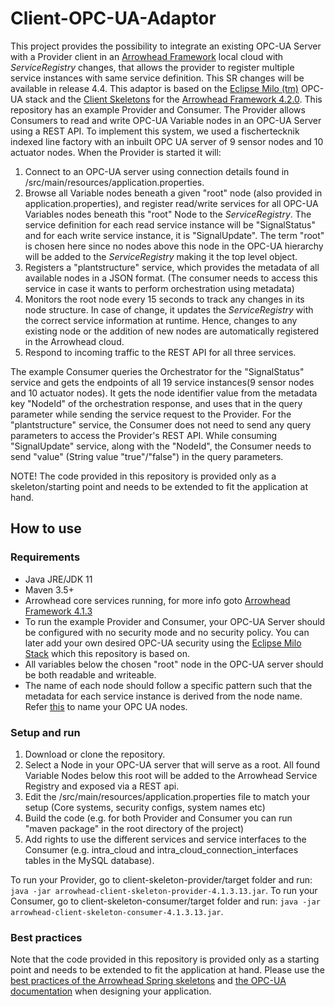 # Client-OPC-UA-Adaptor
This project provides the possibility to integrate an existing OPC-UA Server with a Provider client in an [Arrowhead Framework](http://github.com/eclipse-arrowhead) local cloud with *ServiceRegistry* changes, that allows the provider to register multiple service instances with same service definition.
This SR changes will be available in release 4.4.
This adaptor is based on the [Eclipse Milo (tm)](https://github.com/eclipse/milo) OPC-UA stack and the [Client Skeletons](https://github.com/arrowhead-f/client-skeleton-java-spring) for the [Arrowhead Framework 4.2.0](https://github.com/eclipse-arrowhead/core-java-spring).
This repository has an example Provider and Consumer. The Provider allows Consumers to read and write OPC-UA Variable nodes in an OPC-UA Server using a REST API.
To implement this system, we used a fischertecknik indexed line factory with an inbuilt OPC UA server of 9 sensor nodes and 10 actuator nodes.
When the Provider is started it will:

1. Connect to an OPC-UA server using connection details found in /src/main/resources/application.properties. 
2. Browse all Variable nodes beneath a given "root" node (also provided in application.properties), and register read/write services for all OPC-UA Variables nodes beneath this "root" Node to the *ServiceRegistry*. 
The service definition for each read service instance will be "SignalStatus" and for each write service instance, it is "SignalUpdate". The term "root" is chosen here since no nodes above this node in the OPC-UA hierarchy will be added to the *ServiceRegistry* making it the top level object.
3. Registers a "plantstructure" service, which provides the metadata of all available nodes in a JSON format. (The consumer needs to access this service in case it wants to perform orchestration using metadata)
4. Monitors the root node every 15 seconds to track any changes in its node structure. In case of change, it updates the *ServiceRegistry* with the correct service information at runtime. Hence, changes to any existing node or the addition of new nodes are automatically registered in the Arrowhead cloud.
6. Respond to incoming traffic to the REST API for all three services.

The example Consumer queries the Orchestrator for the "SignalStatus" service and gets the endpoints of all 19 service instances(9 sensor nodes and 10 actuator nodes). It gets the node identifier value from the metadata key "NodeId" of the orchestration response, and uses that in the query parameter while sending the service request to the Provider. For the "plantstructure" service, the Consumer does not need to send any query parameters to access the Provider's REST API. While consuming "SignalUpdate" service, along with the "NodeId", the Consumer needs to send "value" (String value "true"/"false") in the query parameters.
 
NOTE! The code provided in this repository is provided only as a skeleton/starting point and needs to be extended to fit the application at hand.

## How to use

### Requirements
* Java JRE/JDK 11
* Maven 3.5+
* Arrowhead core services running, for more info goto [Arrowhead Framework 4.1.3](https://github.com/arrowhead-f/core-java-spring)
* To run the example Provider and Consumer, your OPC-UA Server should be configured with no security mode and no security policy. You can later add your own desired OPC-UA security using the [Eclipse Milo Stack](https://github.com/eclipse/milo) which this repository is based on.
* All variables below the chosen "root" node in the OPC-UA server should be both readable and writeable.
* The name of each node should follow a specific pattern such that the metadata for each service instance is derived from the node name. Refer [this](https://github.com/aparajita07/Client-OPC-UA-Adaptor/blob/main/NodeNaming.md) to name your OPC UA nodes.


### Setup and run
1. Download or clone the repository.
2. Select a Node in your OPC-UA server that will serve as a root. All found Variable Nodes below this root
will be added to the Arrowhead Service Registry and exposed via a REST api. 
3. Edit the /src/main/resources/application.properties file to match your setup (Core systems, security configs, system names etc)
4. Build the code (e.g. for both Provider and Consumer you can run "maven package" in the root directory of the project)
4. Add rights to use the different services and service interfaces to the Consumer (e.g. intra_cloud and intra_cloud_connection_interfaces tables in the MySQL database).

To run your Provider, go to client-skeleton-provider/target folder and run: ```java -jar arrowhead-client-skeleton-provider-4.1.3.13.jar```.
To run your Consumer, go to client-skeleton-consumer/target folder and run: ```java -jar arrowhead-client-skeleton-consumer-4.1.3.13.jar```.

### Best practices
Note that the code provided in this repository is provided only as a starting point and needs to be extended to fit the application at hand. Please use the [best practices of the Arrowhead Spring skeletons](https://github.com/arrowhead-f/client-skeleton-java-spring#best-practices-to-start-with-the-skeletons) and [the OPC-UA documentation](https://opcfoundation.org/developer-tools/specifications-unified-architecture) when designing your application.

